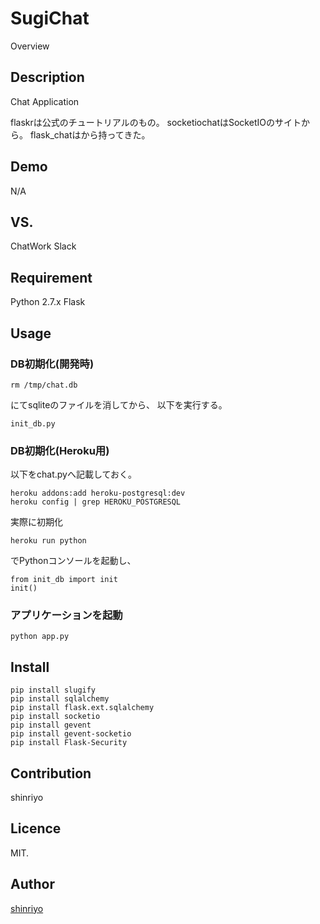 SugiChat
====

Overview

## Description

Chat Application

flaskrは公式のチュートリアルのもの。
socketiochatはSocketIOのサイトから。
flask_chatはから持ってきた。

## Demo

N/A

## VS. 

ChatWork
Slack

## Requirement

Python 2.7.x
Flask

## Usage

### DB初期化(開発時)

```
rm /tmp/chat.db
```
にてsqliteのファイルを消してから、
以下を実行する。
```
init_db.py
```

### DB初期化(Heroku用)

以下をchat.pyへ記載しておく。
```
heroku addons:add heroku-postgresql:dev
heroku config | grep HEROKU_POSTGRESQL
```

実際に初期化
```
heroku run python
```
でPythonコンソールを起動し、
```
from init_db import init
init()
```

### アプリケーションを起動

```
python app.py
```

## Install

```
pip install slugify
pip install sqlalchemy
pip install flask.ext.sqlalchemy
pip install socketio
pip install gevent
pip install gevent-socketio
pip install Flask-Security 
```

## Contribution

shinriyo

## Licence

MIT.

## Author

[shinriyo](https://github.com/shinriyo/)

